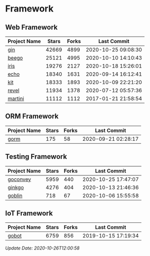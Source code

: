 # Framework

## Web Framework
| Project Name | Stars | Forks | Last Commit |
| ------------ | ----- | ----- | ----------- |
| [gin](https://github.com/gin-gonic/gin) | 42669 | 4899 | 2020-10-25 09:08:30 |
| [beego](https://github.com/astaxie/beego) | 25121 | 4995 | 2020-10-10 14:10:43 |
| [iris](https://github.com/kataras/iris) | 19276 | 2127 | 2020-10-18 15:26:01 |
| [echo](https://github.com/labstack/echo) | 18340 | 1631 | 2020-09-14 16:12:41 |
| [kit](https://github.com/go-kit/kit) | 18333 | 1893 | 2020-10-09 22:21:20 |
| [revel](https://github.com/revel/revel) | 11934 | 1378 | 2020-07-12 05:57:36 |
| [martini](https://github.com/go-martini/martini) | 11112 | 1112 | 2017-01-21 21:58:54 |

## ORM Framework
| Project Name | Stars | Forks | Last Commit |
| ------------ | ----- | ----- | ----------- |
| [gorm](https://github.com/jinzhu/gorm) | 175 | 58 | 2020-09-21 02:28:17 |

## Testing Framework
| Project Name | Stars | Forks | Last Commit |
| ------------ | ----- | ----- | ----------- |
| [goconvey](https://github.com/smartystreets/goconvey) | 5959 | 440 | 2020-10-25 17:47:07 |
| [ginkgo](https://github.com/onsi/ginkgo) | 4276 | 404 | 2020-10-13 21:46:36 |
| [goblin](https://github.com/franela/goblin) | 718 | 67 | 2020-10-06 15:55:58 |

## IoT Framework
| Project Name | Stars | Forks | Last Commit |
| ------------ | ----- | ----- | ----------- |
| [gobot](https://github.com/hybridgroup/gobot) | 6759 | 856 | 2019-10-15 17:19:34 |

*Update Date: 2020-10-26T12:00:58*